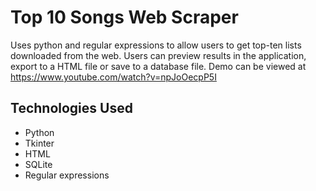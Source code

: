 # Top 10 Songs Web Scraper
Uses python and regular expressions to allow users to get top-ten lists downloaded from the web. Users can preview results in the application, export to a HTML file or save to a database file. Demo can be viewed at https://www.youtube.com/watch?v=npJoOecpP5I

## Technologies Used
- Python
- Tkinter
- HTML
- SQLite
- Regular expressions
